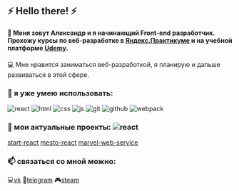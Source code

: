 ## ⚡ Hello there! ⚡

#### 💬 Меня зовут Александр и я начинающий Front-end разработчик. Прохожу курсы по веб-разработке в [Яндекс.Практикуме](https://practicum.yandex.ru/web/) и на учебной платформе [Udemy](https://www.udemy.com/course/javascript_full/). 
💻 Мне нравится заниматься веб-разработкой, я планирую и дальше развиваться в этой сфере.

### 🌱 я уже умею использовать: 
![react](https://camo.githubusercontent.com/5df3b4279124d6f6833767267c74bec56682d2eb000e4e7cd2b242f82c71dc3a/68747470733a2f2f696d672e736869656c64732e696f2f62616467652f72656163742d3030303f267374796c653d666f722d7468652d6261646765266c6f676f3d7265616374266c6f676f436f6c6f723d253233363144414642)
![html](https://camo.githubusercontent.com/a82cf853f29a42163e2673bdff02cdaf5169f3cb89c2c84a2d76c72078d5da5c/68747470733a2f2f696d672e736869656c64732e696f2f62616467652f68746d6c352d3030303f267374796c653d666f722d7468652d6261646765266c6f676f3d68746d6c35266c6f676f436f6c6f723d253233453334463236)
![css](https://camo.githubusercontent.com/5ad7ef508f764ad279541115024d1a5159dd498ea1385a09a48b29052a4efbfc/68747470733a2f2f696d672e736869656c64732e696f2f62616467652f637373332d3030303f267374796c653d666f722d7468652d6261646765266c6f676f3d63737333266c6f676f436f6c6f723d253233313537324236)
![js](https://camo.githubusercontent.com/6a3c17a3b7312cdcf93db186c4c49d1c84d67c17c3a2e9227bf7e082a48ec217/68747470733a2f2f696d672e736869656c64732e696f2f62616467652f6a6176617363726970742d3030303f267374796c653d666f722d7468652d6261646765266c6f676f3d6a617661736372697074266c6f676f436f6c6f723d253233463744463145)
![git](https://camo.githubusercontent.com/e0c50004774de1053074f8df53ee7c46d81aaecd60e7ada890cf8ba1ce10adbe/68747470733a2f2f696d672e736869656c64732e696f2f62616467652f6769742d3030303f267374796c653d666f722d7468652d6261646765266c6f676f3d676974266c6f676f436f6c6f723d253233463035303333)
![github](https://camo.githubusercontent.com/0c8991d60e4d801ef3f57d54b467c0f7f821f372b4c9203fa0fc07b2d879f653/68747470733a2f2f696d672e736869656c64732e696f2f62616467652f6769746875622d3030303f7374796c653d666f722d7468652d6261646765266c6f676f3d676974687562266c6f676f436f6c6f723d7768697465)
![webpack](https://camo.githubusercontent.com/cec2e6fec6f1e188110e0e3e88f506b4498aac8343cf297117a3aa34354abde1/68747470733a2f2f696d672e736869656c64732e696f2f62616467652f7765627061636b2d3030303f267374796c653d666f722d7468652d6261646765266c6f676f3d7765627061636b266c6f676f436f6c6f723d253233384444364639)

### 🔭 мои актуальные проекты: ![react](https://camo.githubusercontent.com/5df3b4279124d6f6833767267c74bec56682d2eb000e4e7cd2b242f82c71dc3a/68747470733a2f2f696d672e736869656c64732e696f2f62616467652f72656163742d3030303f267374796c653d666f722d7468652d6261646765266c6f676f3d7265616374266c6f676f436f6c6f723d253233363144414642) 
[start-react](https://borodinalexandr.github.io/start-react/)
[mesto-react](https://borodinalexandr.github.io/mesto-react/)
[marvel-web-service](https://borodinalexandr.github.io/marvel-web-service/)

### 📫 связаться со мной можно:
:computer:[vk](https://vk.com/id10143400)     :iphone:[telegram](https://t.me/albanskiyvoyn)     :video_game:[steam](https://steamcommunity.com/profiles/76561198019463853/)
<!--
**BorodinAlexandr/BorodinAlexandr** is a ✨ _special_ ✨ repository because its `README.md` (this file) appears on your GitHub profile.

Here are some ideas to get you started:

- 🔭 I’m currently working on ...
- 🌱 I’m currently learning ...
- 👯 I’m looking to collaborate on ...
- 🤔 I’m looking for help with ...
- 💬 Ask me about ...
- 📫 How to reach me: ...
- 😄 Pronouns: ...
- ⚡ Fun fact: ...
-->
